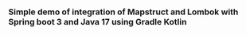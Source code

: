 ### Simple demo of integration of Mapstruct and Lombok with Spring boot 3 and Java 17 using Gradle Kotlin
